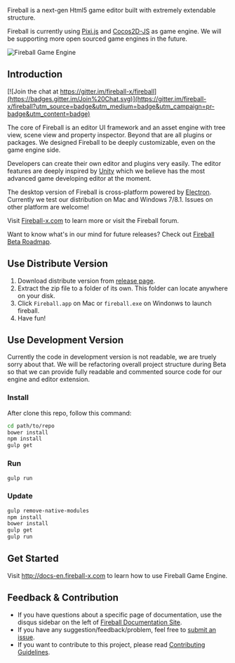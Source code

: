 Fireball is a next-gen Html5 game editor built with extremely extendable structure. 

Fireball is currently using [Pixi.js](https://github.com/GoodBoyDigital/pixi.js/) and [Cocos2D-JS](https://github.com/cocos2d/cocos2d-html5) as game engine. We will be supporting more open sourced game engines in the future.

![Fireball Game Engine](https://cloud.githubusercontent.com/assets/344547/6882303/a8b7a740-d5ba-11e4-9518-e6494b1c94fa.png)

## Introduction

[![Join the chat at https://gitter.im/fireball-x/fireball](https://badges.gitter.im/Join%20Chat.svg)](https://gitter.im/fireball-x/fireball?utm_source=badge&utm_medium=badge&utm_campaign=pr-badge&utm_content=badge)

The core of Fireball is an editor UI framework and an asset engine with tree view, scene view and property inspector. Beyond that are all plugins or packages. We designed Fireball to be deeply customizable, even on the game engine side.

Developers can create their own editor and plugins very easily. The editor features are deeply inspired by [Unity](http://unity3d.com/) which we believe has the most advanced game developing editor at the moment.

The desktop version of Fireball is cross-platform powered by [Electron](https://github.com/fireball-x/electron). Currently we test our distribution on Mac and Windows 7/8.1. Issues on other platform are welcome!

Visit [Fireball-x.com](http://www.fireball-x.com) to learn more or visit the Fireball forum.

Want to know what's in our mind for future releases? Check out [Fireball Beta Roadmap](https://github.com/fireball-x/fireball/issues/3).

## Use Distribute Version

1. Download distribute version from [release page](https://github.com/fireball-x/fireball/releases).
2. Extract the zip file to a folder of its own. This folder can locate anywhere on your disk.
3. Click `Fireball.app` on Mac or `fireball.exe` on Windonws to launch fireball.
4. Have fun!

## Use Development Version

Currently the code in development version is not readable, we are truely sorry about that.
We will be refactoring overall project structure during Beta so that we can provide fully readable and commented source code for our engine and editor extension.

### Install

After clone this repo, follow this command:

```bash
cd path/to/repo
bower install
npm install
gulp get
```

### Run

```bash
gulp run
```

### Update

```bash
gulp remove-native-modules
npm install
bower install
gulp get
gulp run
```



## Get Started

Visit http://docs-en.fireball-x.com to learn how to use Fireball Game Engine.

## Feedback & Contribution

- If you have questions about a specific page of documentation, use the disqus sidebar on the left of [Fireball Documentation Site](http://docs-en.fireball-x.com).
- If you have any suggestion/feedback/problem, feel free to [submit an issue](https://github.com/fireball-x/fireball/issues).
- If you want to contribute to this project, please read [Contributing Guidelines](https://github.com/fireball-x/fireball/blob/master/CONTRIBUTING.md).
